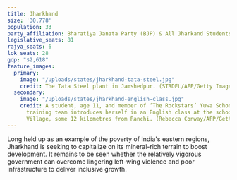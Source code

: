 ```yaml
---
title: Jharkhand
size: '30,778'
population: 33
party_affiliation: Bharatiya Janata Party (BJP) & All Jharkand Students Union (AJSU)
legislative_seats: 81
rajya_seats: 6
lok_seats: 28
gdp: "$2,618"
feature_images:
  primary:
    image: "/uploads/states/jharkhand-tata-steel.jpg"
    credit: The Tata Steel plant in Jamshedpur. (STRDEL/AFP/Getty Images)
  secondary:
    image: "/uploads/states/jharkhand-english-class.jpg"
    credit: A student, age 11, and member of ‘The Rockstars’ Yuwa School football
      training team introduces herself in an English class at the school in Hutup
      Village, some 12 kilometres from Ranchi. (Rebecca Conway/AFP/Getty Images)
---
```


Long held up as an example of the poverty of India's eastern regions, Jharkhand is seeking to capitalize on its mineral-rich terrain to boost development. It remains to be seen whether the relatively vigorous government can overcome lingering left-wing violence and poor infrastructure to deliver inclusive growth.
